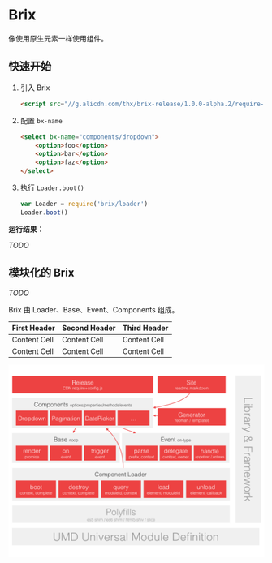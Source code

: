 # Brix

像使用原生元素一样使用组件。
<!-- Introduction -->

## 快速开始

1. 引入 Brix

    ```html
    <script src="//g.alicdn.com/thx/brix-release/1.0.0-alpha.2/require-config-css.js"></script>`
    ```


2. 配置 `bx-name`

    ```html
    <select bx-name="components/dropdown">
        <option>foo</option>
        <option>bar</option>
        <option>faz</option>
    </select>
    ```


3. 执行 `Loader.boot()`

    ```js
    var Loader = require('brix/loader')
    Loader.boot()
    ```


**运行结果：**

*TODO*

## 模块化的 Brix

*TODO*

Brix 由 Loader、Base、Event、Components 组成。

First Header | Second Header | Third Header
------------ | ------------- | ------------
Content Cell | Content Cell  | Content Cell
Content Cell | Content Cell  | Content Cell

![Brix 架构图](lib/brix.png)